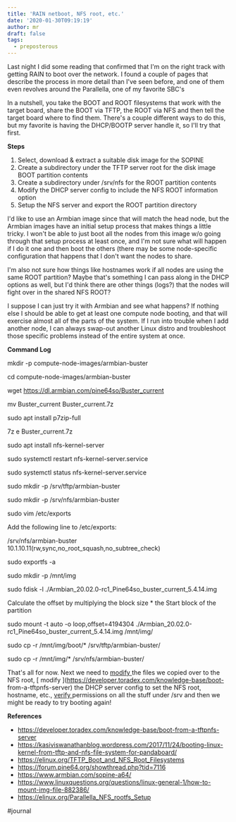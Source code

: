 ```yaml
---
title: 'RAIN netboot, NFS root, etc.'
date: '2020-01-30T09:19:19'
author: mr
draft: false
tags:
  - preposterous
---
```

Last night I did some reading that confirmed that I'm on the right track with
getting RAIN to boot over the network. I found a couple of pages that describe
the process in more detail than I've seen before, and one of them even
revolves around the Parallella, one of my favorite SBC's

In a nutshell, you take the BOOT and ROOT filesystems that work with the
target board, share the BOOT via TFTP, the ROOT via NFS and then tell the
target board where to find them. There's a couple different ways to do this,
but my favorite is having the DHCP/BOOTP server handle it, so I'll try that
first.

**Steps**

  1. Select, download & extract a suitable disk image for the SOPINE 
  2. Create a subdirectory under the TFTP server root for the disk image BOOT partition contents 
  3. Create a subdirectory under /srv/nfs for the ROOT partition contents 
  4. Modify the DHCP server config to include the NFS ROOT information option 
  5. Setup the NFS server and export the ROOT partition directory 

I'd like to use an Armbian image since that will match the head node, but the
Armbian images have an initial setup process that makes things a little
tricky. I won't be able to just boot all the nodes from this image w/o going
through that setup process at least once, and I'm not sure what will happen if
I do it one and then boot the others (there may be some node-specific
configuration that happens that I don't want the nodes to share.

I'm also not sure how things like hostnames work if all nodes are using the
same ROOT partition? Maybe that's something I can pass along in the DHCP
options as well, but I'd think there are other things (logs?) that the nodes
will fight over in the shared NFS ROOT?

I suppose I can just try it with Armbian and see what happens? If nothing else
I should be able to get at least one compute node booting, and that will
exercise almost all of the parts of the system. If I run into trouble when I
add another node, I can always swap-out another Linux distro and troubleshoot
those specific problems instead of the entire system at once.

**Command Log**

mkdir -p compute-node-images/armbian-buster

cd compute-node-images/armbian-buster

wget [ https://dl.armbian.com/pine64so/Buster_current
](https://dl.armbian.com/pine64so/Buster_current)

mv Buster_current Buster_current.7z

sudo apt install p7zip-full

7z e Buster_current.7z

sudo apt install nfs-kernel-server

sudo systemctl restart nfs-kernel-server.service

sudo systemctl status nfs-kernel-server.service

sudo mkdir -p /srv/tftp/armbian-buster

sudo mkdir -p /srv/nfs/armbian-buster

sudo vim /etc/exports

Add the following line to /etc/exports:

/srv/nfs/armbian-buster 10.1.10.11(rw,sync,no_root_squash,no_subtree_check)

sudo exportfs -a

sudo mkdir -p /mnt/img

sudo fdisk -l ./Armbian_20.02.0-rc1_Pine64so_buster_current_5.4.14.img

Calculate the offset by multiplying the block size * the Start block of the
partition

sudo mount -t auto -o loop,offset=4194304
./Armbian_20.02.0-rc1_Pine64so_buster_current_5.4.14.img /mnt/img/

sudo cp -r /mnt/img/boot/* /srv/tftp/armbian-buster/

sudo cp -r /mnt/img/* /srv/nfs/armbian-buster/

  

That's all for now. Next we need to [ modify
](https://elinux.org/Parallella_NFS_rootfs_Setup) the files we copied over to
the NFS root, [ modify ](https://developer.toradex.com/knowledge-base/boot-
from-a-tftpnfs-server) the DHCP server config to set the NFS root, hostname,
etc., [ verify
](https://elinux.org/TFTP_Boot_and_NFS_Root_Filesystems#TFTP_Server)
permissions on all the stuff under /srv and then we might be ready to try
booting again!

  

**References**

  * [ https://developer.toradex.com/knowledge-base/boot-from-a-tftpnfs-server ](https://developer.toradex.com/knowledge-base/boot-from-a-tftpnfs-server)
  * [ https://kasiviswanathanblog.wordpress.com/2017/11/24/booting-linux-kernel-from-tftp-and-nfs-file-system-for-pandaboard/ ](https://kasiviswanathanblog.wordpress.com/2017/11/24/booting-linux-kernel-from-tftp-and-nfs-file-system-for-pandaboard/)
  * [ https://elinux.org/TFTP_Boot_and_NFS_Root_Filesystems ](https://elinux.org/TFTP_Boot_and_NFS_Root_Filesystems)
  * [ https://forum.pine64.org/showthread.php?tid=7116 ](https://forum.pine64.org/showthread.php?tid=7116)
  * [ https://www.armbian.com/sopine-a64/ ](https://www.armbian.com/sopine-a64/)
  * [ https://www.linuxquestions.org/questions/linux-general-1/how-to-mount-img-file-882386/ ](https://www.linuxquestions.org/questions/linux-general-1/how-to-mount-img-file-882386/)
  * https://elinux.org/Parallella_NFS_rootfs_Setup 

  

#journal

